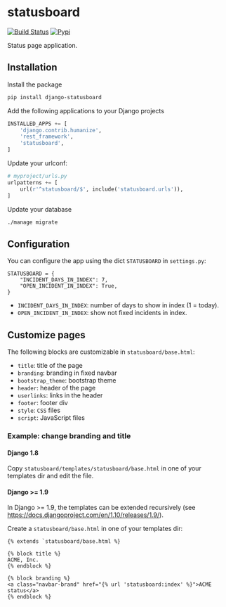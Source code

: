 # statusboard

[![Build Status](https://travis-ci.org/edigiacomo/django-statusboard.svg?branch=master)](https://travis-ci.org/edigiacomo/django-statusboard)
[![Pypi](https://img.shields.io/pypi/v/django-statusboard.svg)](https://pypi.python.org/pypi/django-statusboard/)

Status page application.

## Installation

Install the package

```sh
pip install django-statusboard
```

Add the following applications to your Django projects

```python
INSTALLED_APPS += [
    'django.contrib.humanize',
    'rest_framework',
    'statusboard',
]
```

Update your urlconf:

```python
# myproject/urls.py
urlpatterns += [
    url(r'^statusboard/$', include('statusboard.urls')),
]
```

Update your database

```sh
./manage migrate
```

## Configuration

You can configure the app using the dict `STATUSBOARD` in `settings.py`:

```
STATUSBOARD = {
    "INCIDENT_DAYS_IN_INDEX": 7,
    "OPEN_INCIDENT_IN_INDEX": True,
}
```

* `INCIDENT_DAYS_IN_INDEX`: number of days to show in index (1 = today).
* `OPEN_INCIDENT_IN_INDEX`: show not fixed incidents in index.

## Customize pages

The following blocks are customizable in `statusboard/base.html`:

* `title`: title of the page
* `branding`: branding in fixed navbar
* `bootstrap_theme`: bootstrap theme
* `header`: header of the page
* `userlinks`: links in the header
* `footer`: footer div
* `style`: `CSS` files
* `script`: JavaScript files

### Example: change branding and title


#### Django 1.8

Copy `statusboard/templates/statusboard/base.html` in one of your templates dir
and edit the file.

#### Django >= 1.9

In Django >= 1.9, the templates can be extended recursively (see
https://docs.djangoproject.com/en/1.10/releases/1.9/).

Create a `statusboard/base.html` in one of your templates dir:

```
{% extends `statusboard/base.html %}

{% block title %}
ACME, Inc.
{% endblock %}

{% block branding %}
<a class="navbar-brand" href="{% url 'statusboard:index' %}">ACME status</a>
{% endblock %}
```
